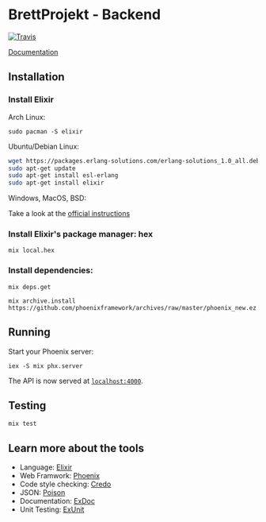 # BrettProjekt - Backend
[![Travis](https://img.shields.io/travis/dhbw-stginf16a/backend.svg)](https://travis-ci.org/dhbw-stginf16a/backend)

[Documentation](https://dhbw-stginf16a.github.io/backend)

## Installation

### Install Elixir

Arch Linux:

`sudo pacman -S elixir`

Ubuntu/Debian Linux:
```bash
wget https://packages.erlang-solutions.com/erlang-solutions_1.0_all.deb && sudo dpkg -i erlang-solutions_1.0_all.deb
sudo apt-get update
sudo apt-get install esl-erlang
sudo apt-get install elixir
```

Windows, MacOS, BSD:

Take a look at the [official instructions](https://elixir-lang.org/install.html)

### Install Elixir's package manager: hex

`mix local.hex`

### Install dependencies:

`mix deps.get`

`mix archive.install https://github.com/phoenixframework/archives/raw/master/phoenix_new.ez`


## Running
Start your Phoenix server:

`iex -S mix phx.server`

The API is now served at [`localhost:4000`](http://localhost:4000).

## Testing

`mix test`

## Learn more about the tools

- Language: [Elixir](https://elixir-lang.org/)
- Web Framwork: [Phoenix](http://www.phoenixframework.org/)
- Code style checking: [Credo](https://github.com/rrrene/credo)
- JSON: [Poison](https://github.com/devinus/poison)
- Documentation: [ExDoc](https://github.com/elixir-lang/ex_doc)
- Unit Testing: [ExUnit](https://hexdocs.pm/ex_unit/ExUnit.html)
